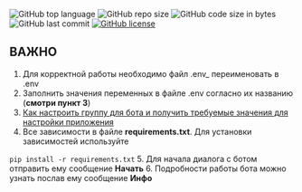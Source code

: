 ![GitHub top language](https://img.shields.io/github/languages/top/alfa-prime/simple-vk-chat-bot)
![GitHub repo size](https://img.shields.io/github/repo-size/alfa-prime/simple-vk-chat-bot)
![GitHub code size in bytes](https://img.shields.io/github/languages/code-size/alfa-prime/simple-vk-chat-bot)
![GitHub last commit](https://img.shields.io/github/last-commit/alfa-prime/simple-vk-chat-bot)
[![GitHub license](https://img.shields.io/github/license/Naereen/StrapDown.js.svg)](https://github.com/Naereen/StrapDown.js/blob/master/LICENSE)


## ВАЖНО
1. Для корректной работы необходимо файл .env_ переименовать в .env
2. Заполнить значения переменных в файле .env согласно их названию (**смотри пункт 3**)
3. [Как настроить группу для бота и получить требуемые значения для настройки приложения](documentation/get_and_set_values.MD)
4. Все зависимости в файле **requirements.txt**. Для установки зависимостей используйте

`pip install -r requirements.txt`
5. Для начала диалога с ботом отправить ему сообщение **Начать**
6. Подробности работы бота можно узнать послав ему сообщение **Инфо**
